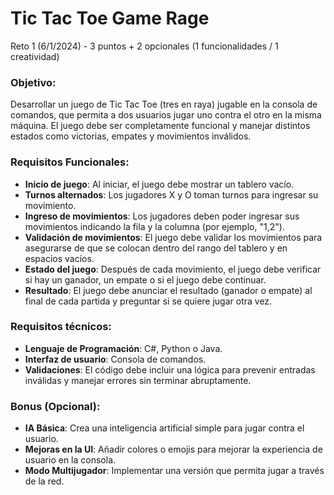 # Tic Tac Toe Game Rage

Reto 1 (6/1/2024) - 3 puntos + 2 opcionales (1 funcionalidades / 1 creatividad)

### Objetivo:
Desarrollar un juego de Tic Tac Toe (tres en raya) jugable en la consola de comandos, que permita a dos usuarios jugar uno contra el otro en la misma máquina.
El juego debe ser completamente funcional y manejar distintos estados como victorias, empates y movimientos inválidos.

### Requisitos Funcionales:
 - **Inicio de juego**: Al iniciar, el juego debe mostrar un tablero vacío.
 - **Turnos alternados**: Los jugadores X y O toman turnos para ingresar su movimiento.
 - **Ingreso de movimientos**: Los jugadores deben poder ingresar sus movimientos indicando la fila y la columna (por ejemplo, "1,2").
 - **Validación de movimientos**: El juego debe validar los movimientos para asegurarse de que se colocan dentro del rango del tablero y en espacios vacíos.
 - **Estado del juego**: Después de cada movimiento, el juego debe verificar si hay un ganador, un empate o si el juego debe continuar.
 - **Resultado**: El juego debe anunciar el resultado (ganador o empate) al final de cada partida y preguntar si se quiere jugar otra vez.

### Requisitos técnicos:
 - **Lenguaje de Programación**: C#, Python o Java.
 - **Interfaz de usuario**: Consola de comandos.
 - **Validaciones**: El código debe incluir una lógica para prevenir entradas inválidas y manejar errores sin terminar abruptamente.
### Bonus (Opcional):
 - **IA Básica**: Crea una inteligencia artificial simple para jugar contra el usuario.
 - **Mejoras en la UI**: Añadir colores o emojis para mejorar la experiencia de usuario en la consola.
 - **Modo Multijugador**: Implementar una versión que permita jugar a través de la red.
